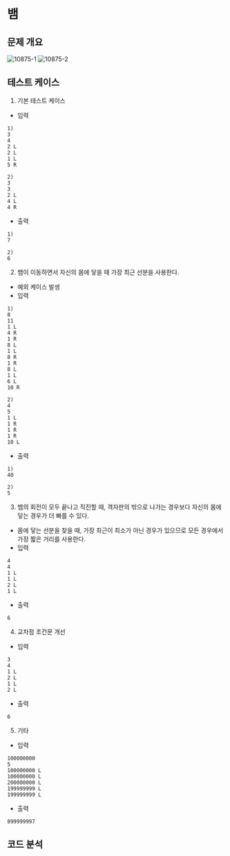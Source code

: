 # 뱀

## 문제 개요
![10875-1](https://user-images.githubusercontent.com/34755287/42200177-0372d204-7ecd-11e8-84c5-8adedd99283d.JPG)
![10875-2](https://user-images.githubusercontent.com/34755287/42200178-03a2c8e2-7ecd-11e8-8d7e-9730d0761741.JPG)

## 테스트 케이스
1) 기본 테스트 케이스
- 입력
```
1)
3
4
2 L
2 L
1 L
5 R

2)
3
3
2 L
4 L
4 R
```
- 출력
```
1)
7

2)
6
```

2) 뱀이 이동하면서 자신의 몸에 닿을 때 가장 최근 선분을 사용한다.
  - 예외 케이스 발생
- 입력
```
1)
8
11
1 L
4 R
1 R
8 L
1 L
8 R
1 R
8 L
1 L
6 L
10 R

2)
4
5
1 L
1 R
1 R
1 R
10 L
```
- 출력
```
1)
40

2)
5
```

3) 뱀의 회전이 모두 끝나고 직진할 때, 격자판의 밖으로 나가는 경우보다 자신의 몸에 닿는 경우가 더 빠를 수 있다.
  - 몸에 닿는 선분을 찾을 때, 가장 최근이 최소가 아닌 경우가 있으므로 모든 경우에서 가장 짧은 거리를 사용한다.
- 입력
```
4
4
1 L
1 L
2 L
1 L
```

- 출력
```
6
```

4) 교차점 조건문 개선
- 입력
```
3
4
1 L
2 L
1 L
2 L
```
- 출력
```
6
```

5) 기타
- 입력
```
100000000
5
100000000 L
100000000 L
200000000 L
199999999 L
199999999 L
```

- 출력
```
899999997
```

## 코드 분석



